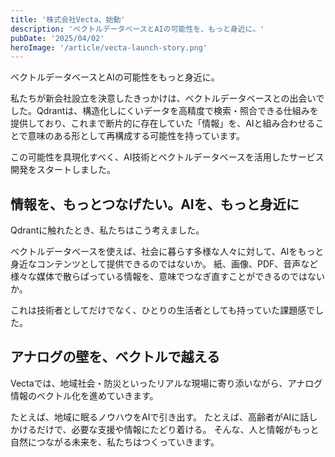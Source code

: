 ```yaml
---
title: '株式会社Vecta、始動'
description: 'ベクトルデータベースとAIの可能性を、もっと身近に。'
pubDate: '2025/04/02'
heroImage: '/article/vecta-launch-story.png'
---
```


ベクトルデータベースとAIの可能性をもっと身近に。

私たちが新会社設立を決意したきっかけは、ベクトルデータベースとの出会いでした。Qdrantは、構造化しにくいデータを高精度で検索・照合できる仕組みを提供しており、これまで断片的に存在していた「情報」を、AIと組み合わせることで意味のある形として再構成する可能性を持っています。

この可能性を具現化すべく、AI技術とベクトルデータベースを活用したサービス開発をスタートしました。

## 情報を、もっとつなげたい。AIを、もっと身近に

Qdrantに触れたとき、私たちはこう考えました。

ベクトルデータベースを使えば、社会に暮らす多様な人々に対して、AIをもっと身近なコンテンツとして提供できるのではないか。
紙、画像、PDF、音声など様々な媒体で散らばっている情報を、意味でつなぎ直すことができるのではないか。

これは技術者としてだけでなく、ひとりの生活者としても持っていた課題感でした。

## アナログの壁を、ベクトルで越える

Vectaでは、地域社会・防災といったリアルな現場に寄り添いながら、アナログ情報のベクトル化を進めていきます。

たとえば、地域に眠るノウハウをAIで引き出す。
たとえば、高齢者がAIに話しかけるだけで、必要な支援や情報にたどり着ける。
そんな、人と情報がもっと自然につながる未来を、私たちはつくっていきます。
